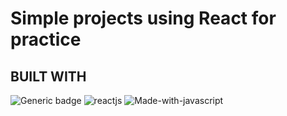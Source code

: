 # Simple projects using React for practice

## BUILT WITH
![Generic badge](https://img.shields.io/badge/node-v17.0.1-brightgreen.svg?style=plastic&logo=node.js)
![reactjs](https://img.shields.io/badge/reactjs-v17.0.2-%2361DBFB?style=plastic&logo=react)
![Made-with-javascript](https://img.shields.io/badge/Made%20with-javascript-%23F7DF1E?style=plastic&logo=javascript)
